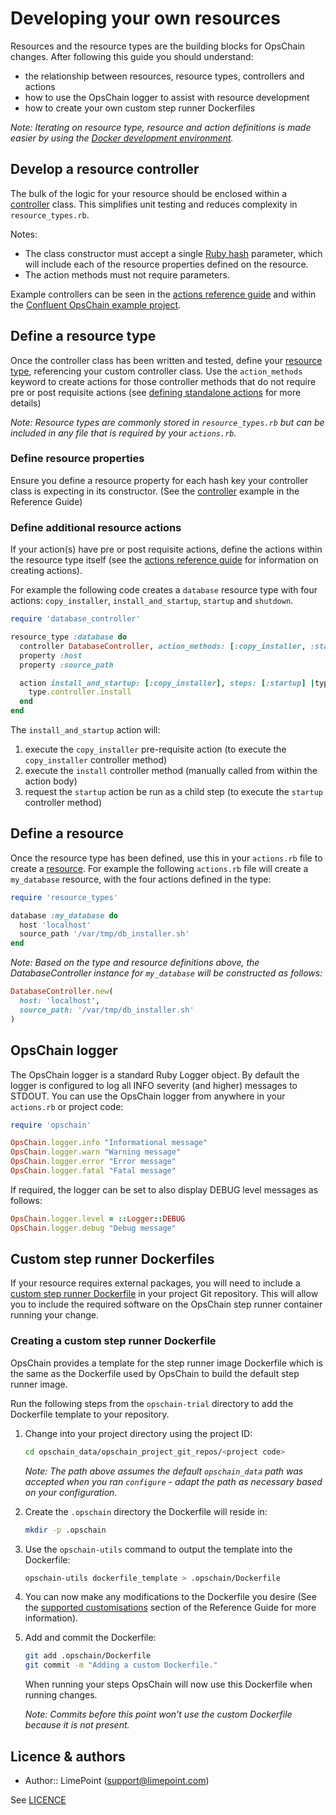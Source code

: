 # Developing your own resources

Resources and the resource types are the building blocks for OpsChain changes. After following this guide you should understand:

- the relationship between resources, resource types, controllers and actions
- how to use the OpsChain logger to assist with resource development
- how to create your own custom step runner Dockerfiles

_Note: Iterating on resource type, resource and action definitions is made easier by using the [Docker development environment](docker_development_environment.md)._

## Develop a resource controller

The bulk of the logic for your resource should be enclosed within a [controller](reference/concepts.md#controller) class. This simplifies unit testing and reduces complexity in `resource_types.rb`.

Notes:

- The class constructor must accept a single [Ruby hash](https://ruby-doc.org/core-2.7.0/Hash.html) parameter, which will include each of the resource properties defined on the resource.
- The action methods must not require parameters.

Example controllers can be seen in the [actions reference guide](reference/actions.md#controller) and within the [Confluent OpsChain example project](https://github.com/LimePoint/opschain-examples-confluent).

## Define a resource type

Once the controller class has been written and tested, define your [resource type](reference/concepts.md#resource-type), referencing your custom controller class. Use the `action_methods` keyword to create actions for those controller methods that do not require pre or post requisite actions (see [defining standalone actions](reference/actions.md#defining-standalone-actions) for more details)

_Note: Resource types are commonly stored in `resource_types.rb` but can be included in any file that is required by your `actions.rb`._

### Define resource properties

Ensure you define a resource property for each hash key your controller class is expecting in its constructor. (See the [controller](reference/concepts.md#controller) example in the Reference Guide)

### Define additional resource actions

If your action(s) have pre or post requisite actions, define the actions within the resource type itself (see the [actions reference guide](reference/actions.md) for information on creating actions).

For example the following code creates a `database` resource type with four actions: `copy_installer`, `install_and_startup`, `startup` and `shutdown`.

```ruby
require 'database_controller'

resource_type :database do
  controller DatabaseController, action_methods: [:copy_installer, :startup, :shutdown]
  property :host
  property :source_path

  action install_and_startup: [:copy_installer], steps: [:startup] |type|
    type.controller.install
  end
end
```

The `install_and_startup` action will:

1. execute the `copy_installer` pre-requisite action (to execute the `copy_installer` controller method)
2. execute the `install` controller method (manually called from within the action body)
3. request the `startup` action be run as a child step (to execute the `startup` controller method)

## Define a resource

Once the resource type has been defined, use this in your `actions.rb` file to create a [resource](reference/concepts.md#resource). For example the following `actions.rb` file will create a `my_database` resource, with the four actions defined in the type:

```ruby
require 'resource_types'

database :my_database do
  host 'localhost'
  source_path '/var/tmp/db_installer.sh'
end
```

_Note: Based on the type and resource definitions above, the DatabaseController instance for `my_database` will be constructed as follows:_

```ruby
DatabaseController.new(
  host: 'localhost',
  source_path: '/var/tmp/db_installer.sh'
)
```

## OpsChain logger

The OpsChain logger is a standard Ruby Logger object. By default the logger is configured to log all INFO severity (and higher) messages to STDOUT. You can use the OpsChain logger from anywhere in your `actions.rb` or project code:

```ruby
require 'opschain'

OpsChain.logger.info "Informational message"
OpsChain.logger.warn "Warning message"
OpsChain.logger.error "Error message"
OpsChain.logger.fatal "Fatal message"
```

If required, the logger can be set to also display DEBUG level messages as follows:

```ruby
OpsChain.logger.level = ::Logger::DEBUG
OpsChain.logger.debug "Debug message"
```

## Custom step runner Dockerfiles

If your resource requires external packages, you will need to include a [custom step runner Dockerfile](reference/actions.md#custom-step-runner-dockerfiles) in your project Git repository. This will allow you to include the required software on the OpsChain step runner container running your change.

### Creating a custom step runner Dockerfile

OpsChain provides a template for the step runner image Dockerfile which is the same as the Dockerfile used by OpsChain to build the default step runner image.

Run the following steps from the `opschain-trial` directory to add the Dockerfile template to your repository.

1. Change into your project directory using the project ID:

    ```bash
    cd opschain_data/opschain_project_git_repos/<project code>
    ```

    _Note: The path above assumes the default `opschain_data` path was accepted when you ran `configure` - adapt the path as necessary based on your configuration._

2. Create the `.opschain` directory the Dockerfile will reside in:

    ```bash
    mkdir -p .opschain
    ```

3. Use the `opschain-utils` command to output the template into the Dockerfile:

    ```bash
    opschain-utils dockerfile_template > .opschain/Dockerfile
    ```

4. You can now make any modifications to the Dockerfile you desire (See the [supported customisations](reference/actions.md#supported-customisations) section of the Reference Guide for more information).

5. Add and commit the Dockerfile:

    ```bash
    git add .opschain/Dockerfile
    git commit -m "Adding a custom Dockerfile."
    ```

    When running your steps OpsChain will now use this Dockerfile when running changes.

    _Note: Commits before this point won't use the custom Dockerfile because it is not present._

## Licence & authors

- Author:: LimePoint (support@limepoint.com)

See [LICENCE](../LICENCE)
